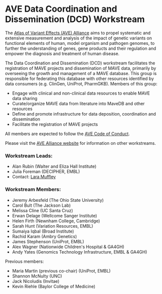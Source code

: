 # AVE Data Coordination and Dissemination (DCD) Workstream

The [Atlas of Variant Effects (AVE) Alliance](https://www.varianteffect.org) aims to propel systematic and extensive measurement and analysis of the impact of genetic variants on functional elements of human, model organism and pathogen genomes, to further the understanding of genes, gene products and their regulation and empower the diagnosis and treatment of human disease.

The Data Coordination and Dissemination (DCD) workstream facilitates the registration of MAVE projects and dissemination of MAVE data, primarily by overseeing the growth and management of a MAVE database. This group is responsible for federating this database with other resources identified by data consumers (e.g. ClinGen, UniProt, PharmGKB). Members of this group:

* Engage with clinical and non-clinical data resources to enable MAVE data sharing
* Curate/organize MAVE data from literature into MaveDB and other resources
* Define and promote infrastructure for data deposition, coordination and dissemination
* Facilitate the registration of MAVE projects

All members are expected to follow the [AVE Code of Conduct](https://www.varianteffect.org/code-of-conduct).

Please visit the [AVE Alliance website](https://www.varianteffect.org/workstreams) for information on other workstreams.

### Workstream Leads: 
* Alan Rubin (Walter and Eliza Hall Institute)
* Julia Foreman (DECIPHER, EMBL)
* Contact: [Lara Muffley](mailto:muffley@uw.edu?subject=AVE%20DCD%20Workstream)

### Workstream Members:
* Jeremy Arbesfeld (The Ohio State University)
* Carol Bult (The Jackson Lab)
* Melissa Cline (UC Santa Cruz)
* Erwan Delage (Wellcome Sanger Institute)
* Helen Firth (Newnham College, Cambridge)
* Sarah Hunt (Variation Resources, EMBL)
* Sumaiya Iqbal (Broad Institute)
* Rachid Karam (Ambry Genetics)
* James Stephenson (UniProt, EMBL)
* Alex Wagner (Nationwide Children's Hospital & GA4GH)
* Andy Yates (Genomics Technology Infrastructure, EMBL & GA4GH) 

Previous members:
* Maria Martin (previous co-chair) (UniProt, EMBL)
* Shannon McNulty (UNC)
* Jack Nicoludis (Invitae)
* Kevin Riehle (Baylor College of Medicine)
